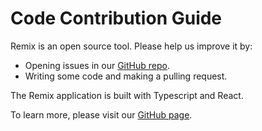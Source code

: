Code Contribution Guide
=======================

Remix is an open source tool. Please help us improve it by:
- Opening issues in our [GitHub repo](https://github.com/ethereum/remix-project).
- Writing some code and making a pulling request.

The Remix application is built with Typescript and React.

To learn more, please visit our [GitHub page](https://github.com/ethereum/remix-project).
